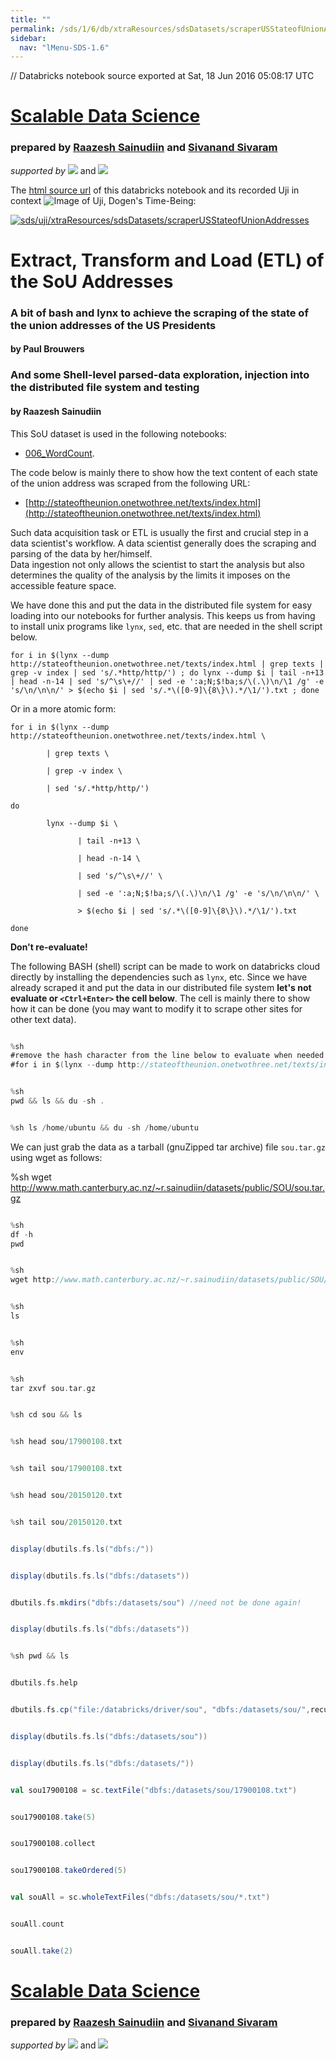 ```yaml
---
title: ""
permalink: /sds/1/6/db/xtraResources/sdsDatasets/scraperUSStateofUnionAddresses/
sidebar:
  nav: "lMenu-SDS-1.6"
---
```


// Databricks notebook source exported at Sat, 18 Jun 2016 05:08:17 UTC


# [Scalable Data Science](http://www.math.canterbury.ac.nz/~r.sainudiin/courses/ScalableDataScience/)


### prepared by [Raazesh Sainudiin](https://nz.linkedin.com/in/raazesh-sainudiin-45955845) and [Sivanand Sivaram](https://www.linkedin.com/in/sivanand)

*supported by* [![](https://raw.githubusercontent.com/raazesh-sainudiin/scalable-data-science/master/images/databricks_logoTM_200px.png)](https://databricks.com/)
and 
[![](https://raw.githubusercontent.com/raazesh-sainudiin/scalable-data-science/master/images/AWS_logoTM_200px.png)](https://www.awseducate.com/microsite/CommunitiesEngageHome)





The [html source url](https://raw.githubusercontent.com/raazesh-sainudiin/scalable-data-science/master/db/xtraResources/sdsDatasets/scraperUSStateofUnionAddresses.html) of this databricks notebook and its recorded Uji in context ![Image of Uji, Dogen's Time-Being](https://raw.githubusercontent.com/raazesh-sainudiin/scalable-data-science/master/images/UjiTimeBeingDogen.png "uji"):

[![sds/uji/xtraResources/sdsDatasets/scraperUSStateofUnionAddresses](http://img.youtube.com/vi/zgkvusQdNLY/0.jpg)](https://www.youtube.com/v/zgkvusQdNLY?rel=0&autoplay=1&modestbranding=1&start=4613&end=5077)





# Extract, Transform and Load (ETL) of the SoU Addresses

### A bit of bash and lynx to achieve the scraping of the state of the union addresses of the US Presidents
#### by Paul Brouwers 
### And some Shell-level parsed-data exploration, injection into the distributed file system and testing
#### by Raazesh Sainudiin

This SoU dataset is used in the following notebooks:
* [006_WordCount](/#workspace/scalable-data-science/week2/03_WordCount/006_WordCount).

The code below is mainly there to show how the text content of each state of the union address was scraped from the following URL:
* [http://stateoftheunion.onetwothree.net/texts/index.html](http://stateoftheunion.onetwothree.net/texts/index.html)

Such data acquisition task or ETL is usually the first and crucial step in a data scientist's workflow.
A data scientist generally does the scraping and parsing of the data by her/himself.  
Data ingestion not only allows the scientist to start the analysis but also determines the quality of the analysis by the limits it imposes on the accessible feature space.

We have done this and put the data in the distributed file system for easy loading into our notebooks for further analysis.  This keeps us from having to install unix programs like ``lynx``, ``sed``, etc. that are needed in the shell script below.

```%sh
for i in $(lynx --dump http://stateoftheunion.onetwothree.net/texts/index.html | grep texts | grep -v index | sed 's/.*http/http/') ; do lynx --dump $i | tail -n+13 | head -n-14 | sed 's/^\s\+//' | sed -e ':a;N;$!ba;s/\(.\)\n/\1 /g' -e 's/\n/\n\n/' > $(echo $i | sed 's/.*\([0-9]\{8\}\).*/\1/').txt ; done
```

Or in a more atomic form:

```%sh
for i in $(lynx --dump http://stateoftheunion.onetwothree.net/texts/index.html \

        | grep texts \

        | grep -v index \

        | sed 's/.*http/http/')

do 

        lynx --dump $i \

               | tail -n+13 \

               | head -n-14 \

               | sed 's/^\s\+//' \

               | sed -e ':a;N;$!ba;s/\(.\)\n/\1 /g' -e 's/\n/\n\n/' \

               > $(echo $i | sed 's/.*\([0-9]\{8\}\).*/\1/').txt

done
```
**Don't re-evaluate!**

The following BASH (shell) script can be made to work on databricks cloud directly by installing the dependencies such as ``lynx``, etc.  Since we have already scraped it and put the data in our distributed file system **let's not evaluate or ``<Ctrl+Enter>`` the cell below**.  The cell is mainly there to show how it can be done (you may want to modify it to scrape other sites for other text data).


```scala

%sh
#remove the hash character from the line below to evaluate when needed
#for i in $(lynx --dump http://stateoftheunion.onetwothree.net/texts/index.html | grep texts | grep -v index | sed 's/.*http/http/') ; do lynx --dump $i | tail -n+13 | head -n-14 | sed 's/^\s\+//' | sed -e ':a;N;$!ba;s/\(.\)\n/\1 /g' -e 's/\n/\n\n/' > $(echo $i | sed 's/.*\([0-9]\{8\}\).*/\1/').txt ; done

```
```scala

%sh
pwd && ls && du -sh .

```
```scala

%sh ls /home/ubuntu && du -sh /home/ubuntu

```



We can just grab the data as a tarball (gnuZipped tar archive) file ``sou.tar.gz`` using wget as follows:

%sh
wget http://www.math.canterbury.ac.nz/~r.sainudiin/datasets/public/SOU/sou.tar.gz


```scala

%sh
df -h
pwd

```
```scala

%sh
wget http://www.math.canterbury.ac.nz/~r.sainudiin/datasets/public/SOU/sou.tar.gz

```
```scala

%sh
ls

```
```scala

%sh
env

```
```scala

%sh
tar zxvf sou.tar.gz

```
```scala

%sh cd sou && ls

```
```scala

%sh head sou/17900108.txt

```
```scala

%sh tail sou/17900108.txt

```
```scala

%sh head sou/20150120.txt

```
```scala

%sh tail sou/20150120.txt

```
```scala

display(dbutils.fs.ls("dbfs:/"))

```
```scala

display(dbutils.fs.ls("dbfs:/datasets"))

```
```scala

dbutils.fs.mkdirs("dbfs:/datasets/sou") //need not be done again!

```
```scala

display(dbutils.fs.ls("dbfs:/datasets"))

```
```scala

%sh pwd && ls

```
```scala

dbutils.fs.help

```
```scala

dbutils.fs.cp("file:/databricks/driver/sou", "dbfs:/datasets/sou/",recurse=true)

```
```scala

display(dbutils.fs.ls("dbfs:/datasets/sou"))

```
```scala

display(dbutils.fs.ls("dbfs:/datasets/"))

```
```scala

val sou17900108 = sc.textFile("dbfs:/datasets/sou/17900108.txt")

```
```scala

sou17900108.take(5)

```
```scala

sou17900108.collect

```
```scala

sou17900108.takeOrdered(5)

```
```scala

val souAll = sc.wholeTextFiles("dbfs:/datasets/sou/*.txt")

```
```scala

souAll.count

```
```scala

souAll.take(2)

```




# [Scalable Data Science](http://www.math.canterbury.ac.nz/~r.sainudiin/courses/ScalableDataScience/)


### prepared by [Raazesh Sainudiin](https://nz.linkedin.com/in/raazesh-sainudiin-45955845) and [Sivanand Sivaram](https://www.linkedin.com/in/sivanand)

*supported by* [![](https://raw.githubusercontent.com/raazesh-sainudiin/scalable-data-science/master/images/databricks_logoTM_200px.png)](https://databricks.com/)
and 
[![](https://raw.githubusercontent.com/raazesh-sainudiin/scalable-data-science/master/images/AWS_logoTM_200px.png)](https://www.awseducate.com/microsite/CommunitiesEngageHome)
